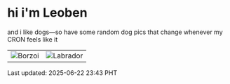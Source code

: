 # hi i'm Leoben

and i like dogs—so have some random dog pics that change whenever my CRON feels like it

|  |  |
|--------|----------|
| ![Borzoi](https://random-dog-vercel.vercel.app/api/random-borzoi?v=1750606983) | ![Labrador](https://random-dog-vercel.vercel.app/api/random-labrador?v=1750606983) |

Last updated: 2025-06-22 23:43 PHT
